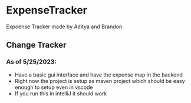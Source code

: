 # ExpenseTracker
Expoense Tracker made by Aditya and Brandon

## Change Tracker

### As of 5/25/2023:
- Have a basic gui interface and have the expense map in the backend
- Right now the project is setup as maven project which should be easy enough to setup even in vscode
- If you run this in intelliJ it should work

